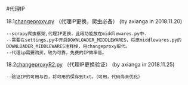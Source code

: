 #代理IP


18.1[changeproxy.py](https://github.com/axianga/python/blob/master/ChangeProxy/changeproxy.py)                  （代理IP更换，爬虫必备）
(by axianga in 2018.11.20)   

    --scrapy爬虫框架,代理IP更换，此段功能放在middlewares.py中.
    --需要在settings.py中开启DOWNLOADER_MIDDLEWARES，将原middlewares.py的DOWNLOADER_MIDDLEWARES注释掉，用changeproxy取代。
    --代理ip需要购买，较为可靠，免费的IP效率低。
    
18.2[changeproxyR2.py](https://github.com/axianga/python/blob/master/ChangeProxy/changeproxyR2.py)                  （代理IP更换验证）
(by axianga in 2018.11.25)   

    --验证IP的可用与否，将可用的保存到txt。（可用，代码尚未优化）
